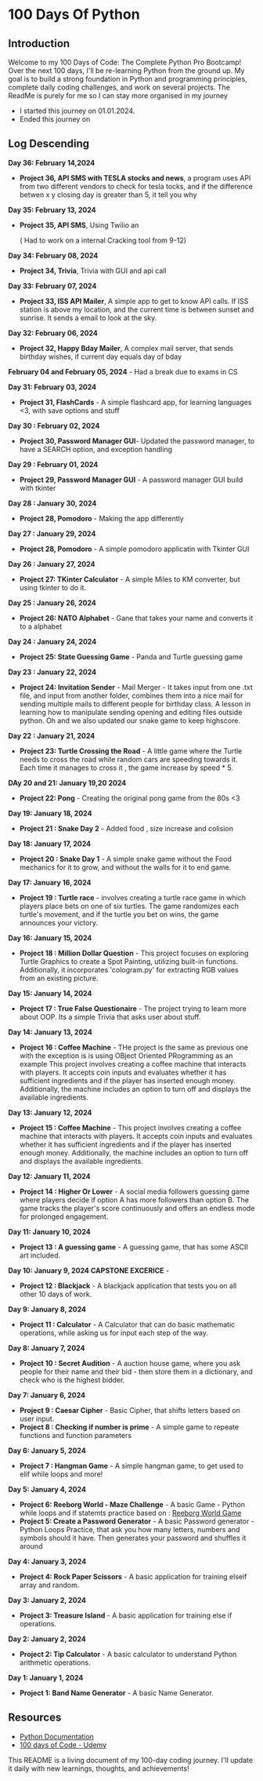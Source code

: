 # 100 Days Of Python

## Introduction
Welcome to my 100 Days of Code: The Complete Python Pro Bootcamp! Over the next 100 days, I'll be re-learning Python from the ground up. 
My goal is to build a strong foundation in Python and programming principles, complete daily coding challenges, and work on several projects.
The ReadMe is purely for me so I can stay more organised in my journey



- I started this journey on 01.01.2024.
- Ended this journey on 

## Log Descending

**Day 36: February 14,2024**
- **Project 36, API SMS with TESLA stocks and news**, a program uses API from two different vendors to check for tesla tocks, and if the difference betwen x y closing day is greater than 5, it tell you why

**Day 35: February 13, 2024**
- **Project 35, API SMS**, Using Twilio an

  ( Had to work on a internal Cracking tool from 9-12)

**Day 34: February 08, 2024**
- **Project 34, Trivia**, Trivia with GUI and api call

**Day 33: February 07, 2024**
- **Project 33, ISS API Mailer**, A simple app to get to know API calls. If ISS station is above my location, and the current time is between sunset and sunrise. It sends a email to look at the sky.

**Day 32: February 06, 2024**
- **Project 32, Happy Bday Mailer**, A complex mail server, that sends birthday wishes, if current day equals day of bday

**February 04 and February 05, 2024** - Had a break due to exams in CS

**Day 31: February 03, 2024**
- **Project 31, FlashCards** - A simple flashcard app, for learning languages <3, with save options and stuff

**Day 30 : February 02, 2024**
- **Project 30, Password Manager GUI**- Updated the password manager, to have a SEARCH option, and exception handling

**Day 29 : February 01, 2024**
- **Project 29, Password Manager GUI** - A password manager GUI build with tkinter

**Day 28 : January 30, 2024**
- **Project 28, Pomodoro** - Making the app differently

**Day 27 : January 29, 2024**
- **Project 28, Pomodoro** - A simple pomodoro applicatin with Tkinter GUI

**Day 26 : January 27, 2024**
- **Project 27: TKinter Calculator** - A simple Miles to KM converter, but using tkinter to do it.

**Day 25 : January 26, 2024**
- **Project 26: NATO Alphabet** - Gane that takes your name and converts it to a alphabet 

**Day 24 : January 24, 2024**
- **Project 25: State Guessing Game** - Panda and Turtle guessing game

**Day 23 : January 22, 2024**
- **Project 24: Invitation Sender** - Mail Merger - It takes input from one .txt file, and input from another folder, combines them into a nice mail for sending multiple mails to different people for birthday class. A lesson in learning how to manipulate sending opening and editing files outside python. Oh and we also updated our snake game to keep highscore.

**Day 22 : January 21, 2024**
- **Project 23: Turtle Crossing the Road** - A little game where the Turtle needs to cross the road while random cars are speeding towards it. Each time it manages to cross it , the game increase by speed * 5.

**DAy 20 and 21: January 19,20 2024**
- **Project 22: Pong** - Creating the original pong game from the 80s <3

**Day 19: January 18, 2024**
- **Project 21 : Snake Day 2** - Added food , size increase and colision

**Day 18: January 17, 2024**
- **Project 20 : Snake Day 1** - A simple snake game without the Food mechanics for it to grow, and without the walls for it to end game.

**Day 17: January 16, 2024**
- **Project 19 : Turtle race** - involves creating a turtle race game in which players place bets on one of six turtles. The game randomizes each turtle's movement, and if the turtle you bet on wins, the game announces your victory.
  
**Day 16: January 15, 2024**
- **Project 18 : Million Dollar Question** - This project focuses on exploring Turtle Graphics to create a Spot Painting, utilizing built-in functions. Additionally, it incorporates 'cologram.py' for extracting RGB values from an existing picture.

**Day 15: January 14, 2024**
- **Project 17 : True False Questionaire** - The project trying to learn more about OOP. Its a simple Trivia that asks user about stuff.

**Day 14: January 13, 2024**
- **Project 16 : Coffee Machine** -  THe project is the same as previous one with the exception is is using OBject Oriented PRogramming as an example This project involves creating a coffee machine that interacts with players. It accepts coin inputs and evaluates whether it has sufficient ingredients and if the player has inserted enough money. Additionally, the machine includes an option to turn off and displays the available ingredients.
  
**Day 13: January 12, 2024**
- **Project 15 : Coffee Machine** -  This project involves creating a coffee machine that interacts with players. It accepts coin inputs and evaluates whether it has sufficient ingredients and if the player has inserted enough money. Additionally, the machine includes an option to turn off and displays the available ingredients.

**Day 12: January 11, 2024**
- **Project 14 : Higher Or Lower** - A social media followers guessing game where players decide if option A has more followers than option B. The game tracks the player's score continuously and offers an endless mode for prolonged engagement.

**Day 11: January 10, 2024**
- **Project 13 : A guessing game** -  A guessing game, that has some ASCII art included.

**Day 10: January 9, 2024 CAPSTONE EXCERICE** -
- **Project 12 : Blackjack** -  A blackjack application that tests you on all other 10 days of work.

**Day 9: January 8, 2024** 
- **Project 11 : Calculator** - A Calculator that can do basic mathematic operations, while asking us for input each step of the way.

**Day 8: January 7, 2024**  
- **Project 10 : Secret Audition** - A auction house game, where you ask people for their name and their bid - then store them in a dictionary, and check who is the highest bidder.

**Day 7: January 6, 2024**  
- **Project 9 : Caesar Cipher** - Basic Cipher, that shifts letters based on user input.
- **Project 8 : Checking if number is prime** - A simple game to repeate functions and function parameters


**Day 6: January 5, 2024**
- **Project 7 : Hangman Game** - A simple hangman game, to get used to elif while loops and more!

**Day 5: January 4, 2024**
- **Project 6: Reeborg World - Maze Challenge** - A basic Game - Python while loops and if statemts practice based on : [Reeborg World Game](https://reeborg.ca/reeborg.html?lang=en&mode=python&menu=worlds%2Fmenus%2Freeborg_intro_en.json&name=Maze&url=worlds%2Ftutorial_en%2Fmaze1.json)
- **Project 5: Create a Password Generator** - A basic Password generator - Python Loops Practice, that ask you how many letters, numbers and symbols should it have. Then generates your password and shuffles it around

**Day 4: January 3, 2024**
- **Project 4: Rock Paper Scissors**  - A basic application for training elseif array and random.

**Day 3: January 2, 2024**
- **Project 3: Treasure Island**  - A basic application for training else if operations.

**Day 2: January 2, 2024**
- **Project 2: Tip Calculator**  - A basic calculator to understand Python arithmetic operations.

**Day 1: January 1, 2024**
- **Project 1: Band Name Generator** - A basic Name Generator.


  

  






  
## Resources
- [Python Documentation](https://docs.python.org/3/)
- [100 days of Code - Udemy](https://www.udemy.com/course/100-days-of-code/)


This README is a living document of my 100-day coding journey. I'll update it daily with new learnings, thoughts, and achievements!
